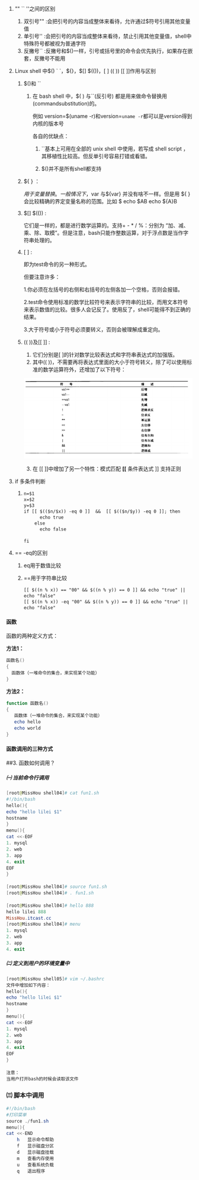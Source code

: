 1. "" `` ''之间的区别

   1. 双引号""   :会把引号的内容当成整体来看待，允许通过$符号引用其他变量值
   2. 单引号''     :会把引号的内容当成整体来看待，禁止引用其他变量值，shell中特殊符号都被视为普通字符
   3. 反撇号``  :反撇号和$()一样，引号或括号里的命令会优先执行，如果存在嵌套，反撇号不能用

2. Linux shell 中$() ` `，${}，$[] $(())，[ ] (( )) [[ ]]作用与区别

   1. $()和 `` 

      1. 在 bash shell 中，$( ) 与``(反引号) 都是用来做命令替换用(commandsubstitution)的。

         例如   version=$(uname -r)和version=`uname -r`都可以是version得到内核的版本号

         各自的优缺点：
         1. ``基本上可用在全部的 unix shell 中使用，若写成 shell script ，其移植性比较高。但反单引号容易打错或看错。

         2. $()并不是所有shell都支持

   2. ${ } ：

      ${ }用于变量替换。一般情况下，$var 与${var} 并没有啥不一样。但是用 ${ } 会比较精确的界定变量名称的范围。比如 $ echo $AB  echo ${A}B

   3. $[] $(()) :

      它们是一样的，都是进行数学运算的。支持+ - * / %：分别为 “加、减、乘、除、取模”。但是注意，bash只能作整数运算，对于浮点数是当作字符串处理的。

   4. [ ] :

      即为test命令的另一种形式。

      但要注意许多：

      1.你必须在左括号的右侧和右括号的左侧各加一个空格，否则会报错。

      2.test命令使用标准的数学比较符号来表示字符串的比较，而用文本符号来表示数值的比较。很多人会记反了。使用反了，shell可能得不到正确的结果。

      3.大于符号或小于符号必须要转义，否则会被理解成重定向。

   5. (( ))及[[ ]] :

      1. 它们分别是[ ]的针对数学比较表达式和字符串表达式的加强版。
      2. 其中(( ))，不需要再将表达式里面的大小于符号转义，除了可以使用标准的数学运算符外，还增加了以下符号：

      ![Screen Shot 2020-04-22 at 7.11.00 PM](Screen%20Shot%202020-04-22%20at%207.11.00%20PM.png)

      3. 在 [[ ]]中增加了另一个特性：模式匹配   **[[** 条件表达式 ]]  支持正则

3. if 多条件判断

   1. ```
      n=$1
      x=$2
      y=$3
      if [[ $(($n/$x)) -eq 0 ]]  &&  [[ $(($n/$y)) -eq 0 ]]; then
            echo true
          else
            echo false
      
      fi
      ```

4. == -eq的区别

   1. eq用于数值比较

   2. ==用于字符串比较

      ```
      [[ $((n % x)) == "00" && $((n % y)) == 0 ]] && echo "true" || echo "false"
      [[ $((n % x)) -eq "00" && $((n % y)) == 0 ]] && echo "true" || echo "false"
      ```


#### 函数

函数的两种定义方式：

**方法1：**

```powershell
函数名()
{
  函数体（一堆命令的集合，来实现某个功能）   
}
```

**方法2：**

```powershell
function 函数名()
{
   函数体（一堆命令的集合，来实现某个功能）
   echo hello
   echo world
}

```

#### 函数调用的三种方式

##3. 函数如何调用？

##### ㈠ 当前命令行调用

~~~powershell
[root@MissHou shell04]# cat fun1.sh 
#!/bin/bash
hello(){
echo "hello lilei $1"
hostname
}
menu(){
cat <<-EOF
1. mysql
2. web
3. app
4. exit
EOF
}

[root@MissHou shell04]# source fun1.sh 
[root@MissHou shell04]# . fun1.sh 

[root@MissHou shell04]# hello 888
hello lilei 888
MissHou.itcast.cc
[root@MissHou shell04]# menu
1. mysql
2. web
3. app
4. exit

~~~

##### ㈡ 定义到用户的环境变量中

~~~powershell
[root@MissHou shell05]# vim ~/.bashrc 
文件中增加如下内容：
hello(){
echo "hello lilei $1"
hostname
}
menu(){
cat <<-EOF
1. mysql
2. web
3. app
4. exit
EOF
}

注意：
当用户打开bash的时候会读取该文件
~~~

### ㈢ 脚本中调用

~~~powershell
#!/bin/bash
#打印菜单
source ./fun1.sh
menu(){
cat <<-END
	h	显示命令帮助
	f	显示磁盘分区
	d	显示磁盘挂载
	m	查看内存使用
	u	查看系统负载
	q	退出程序
~~~